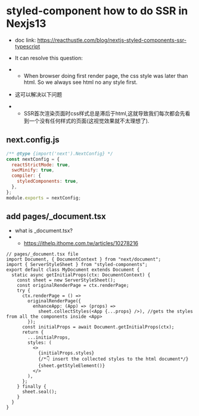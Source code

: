 # styled-component how to do SSR in Nexjs13
* doc link: https://reacthustle.com/blog/nextjs-styled-components-ssr-typescript

* It can resolve this question:
* * When browser doing first render page, the css style was later than html. So we always see html no any style first.

* 这可以解决以下问题
* * SSR首次渲染页面时css样式总是滞后于html,这就导致我们每次都会先看到一个没有任何样式的页面(这视觉效果就不太理想了).

## next.config.js

```js
/** @type {import('next').NextConfig} */
const nextConfig = {
  reactStrictMode: true,
  swcMinify: true,
  compiler: {
    styledComponents: true,
  },
};
module.exports = nextConfig;
```

## add pages/_document.tsx

* what is _document.tsx?
* * https://ithelp.ithome.com.tw/articles/10278216

```tsx
// pages/_document.tsx file
import Document, { DocumentContext } from "next/document";
import { ServerStyleSheet } from "styled-components";
export default class MyDocument extends Document {
  static async getInitialProps(ctx: DocumentContext) {
    const sheet = new ServerStyleSheet();
    const originalRenderPage = ctx.renderPage;
    try {
      ctx.renderPage = () =>
        originalRenderPage({
          enhanceApp: (App) => (props) =>
            sheet.collectStyles(<App {...props} />), //gets the styles from all the components inside <App>
        });
      const initialProps = await Document.getInitialProps(ctx);
      return {
        ...initialProps,
        styles: (
          <>
            {initialProps.styles}
            {/*👇 insert the collected styles to the html document*/}
            {sheet.getStyleElement()}
          </>
        ),
      };
    } finally {
      sheet.seal();
    }
  }
}

```